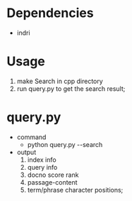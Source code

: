 # Dependencies
* indri 

# Usage
1. make Search in cpp directory
2. run query.py to get the search result;

# query.py
* command
    * python query.py --search <index-path> <search-exe-file> <query-str> <passage-length> <passage-step> <result-num>
* output
    1. index info
    2. query info
    3. docno score rank
    4. passage-content
    5. term/phrase character positions;
